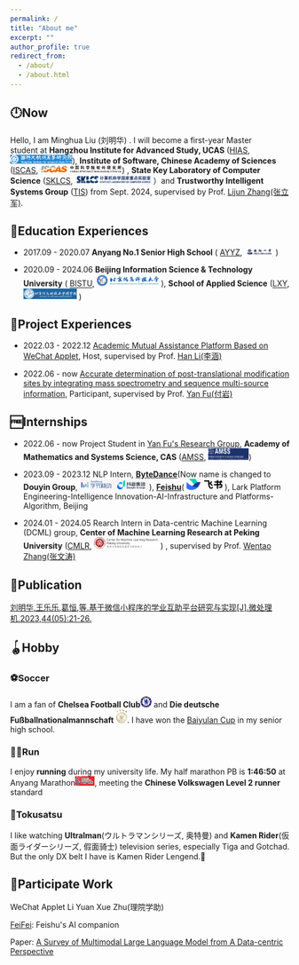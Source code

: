 ```yaml
---
permalink: /
title: "About me"
excerpt: ""
author_profile: true
redirect_from: 
  - /about/
  - /about.html
---
```


## 🕛Now

Hello, I am Minghua Liu (刘明华) . I will become a first-year Master student at **Hangzhou Institute for Advanced Study, UCAS** ([HIAS](http://hias.ucas.ac.cn/), <img title="" src="../images/hias_logo.png" alt="" width="112">), **Institute of Software, Chinese Academy of Sciences** ([ISCAS](http://www.is.cas.cn/), <img title="" src="../images/iscas_logo.png" alt="" width="147">) , **State Key Laboratory of Computer Science** ([SKLCS](https://lcs.ios.ac.cn/), <img title="" src="../images/sklcs_logo.png" alt="" width="137"> ）and **Trustworthy Intelligent Systems Group** ([TIS](https://iscasmc.ios.ac.cn/)) from Sept. 2024, supervised by Prof. [Lijun Zhang(张立军)](https://iscasmc.ios.ac.cn/people/lijun-zhang/).

## 📖Education Experiences

- 2017.09 - 2020.07 **Anyang No.1 Senior High School** ( [AYYZ](http://www.ayyz.cn/), <img title="" src="../images/ayyz_logo.png" alt="" width="52"> )

- 2020.09 - 2024.06 **Beijing Information Science & Technology University** ( [BISTU](https://www.bistu.edu.cn/), <img title="" src="../images/bistu_logo.png" alt="" width="112">  ), **School of Applied Science** ([LXY](https://science.bistu.edu.cn/),  <img title="" src="../images/bistu_lxy_logo.png" alt="" width="96"> )

## 🔧Project Experiences

- 2022.03 - 2022.12  [Academic Mutual Assistance Platform Based on WeChat Applet](http://bjcxcy.bjtu.edu.cn/Index/ItemDetail?id=e606080b-1e26-476a-ba77-51dccc089314&_pageIndex=713&_id=e6051615-3507-43a9-99ea-d03836c7f681),  Host, supervised by Prof. [Han Li(李涵)](https://science.bistu.edu.cn/jxgz/dsfc/201609/t20160909_38999.html) 

- 2022.06 -    now     [Accurate determination of post-translational modification sites by integrating mass spectrometry and sequence multi-source information](https://www.izaiwen.cn/detail.NDQxNDc1.html),   Participant, supervised by Prof. [Yan Fu(付岩)](http://fugroup.amss.ac.cn/People/fuyan/index_en.htm)

## 🆓Internships

- 2022.06 -    now      Project Student in [Yan Fu's Research Group](http://fugroup.amss.ac.cn/), **Academy of Mathematics and Systems Science, CAS** ([AMSS](http://www.amss.ac.cn/), <img title="" src="../images/amss_logo.png" alt="" width="73">)

- 2023.09 - 2023.12  NLP Intern,  [**ByteDance**](https://www.bytedance.com/)(Now name is changed to **Douyin Group**, <img src="../images/bt_logo.png" title="" alt="" width="125">), [**Feishu**](https://www.larksuite.com/zh_cn)( <img title="" src="../images/feishu_logo.png" alt="" width="65"> ), Lark Platform Engineering-Intelligence Innovation-AI-Infrastructure and Platforms-Algorithm, Beijing

- 2024.01 - 2024.05  Rearch Intern in Data-centric Machine Learning (DCML) group,  **Center of Machine Learning Research at Peking University** ([CMLR](https://cmlr.pku.edu.cn/index.htm#), <img title="" src="../images/cmlr_pku_logo.png" alt="" width="120">) , supervised by Prof. [Wentao Zhang(张文涛)](https://zwt233.github.io/)

## 📃Publication

[刘明华,王乐乐,葛恒,等.基于微信小程序的学业互助平台研究与实现[J].微处理机,2023,44(05):21-26.](https://kns.cnki.net/kcms2/article/abstract?v=m22VhQxdXyfPWgATkBXXZDpeCczqbcUFBpk6uKY5fA2QjgLRmlrG7xnUiElCqMDYWPd3RMRHLY-4hiTF4yXGvDZ3bMZz49V6o-Y9FzCe6EZ4NqKvutrAAorl1a8LecnKDCUIufCrkucWN-OsB27XFg==&uniplatform=NZKPT&language=CHS)

## 🪀Hobby

### ⚽Soccer

I am a fan of **Chelsea Football Club**<img title="" src="../images/chelsea_log.png" alt="" width="20"> and **Die deutsche Fußballnationalmannschaft** <img title="" src="../images/germany_logo.png" alt="" width="20">. I have won the [Baiyulan Cup](http://8.140.50.65/quanguowenmingxiaoyuanfengcai/xiaoyuanwenhuajianshe/2018-04-02/1344.html) in my senior high school. 

### 🏃🏼Run

I enjoy **running** during my university life. My half marathon PB is **1:46:50** at Anyang Marathon<img src="../images/aymarthon_logo.png" title="" alt="" width="35">, meeting the **Chinese Volkswagen Level 2 runner** standard

### 👾Tokusatsu

I like watching **Ultralman**(ウルトラマンシリーズ, 奥特曼) and **Kamen Rider**(仮面ライダーシリーズ, 假面骑士) television series, especially Tiga and Gotchad. But the only DX belt I have is Kamen Rider Lengend.🐶

## 👣Participate Work

WeChat Applet Li Yuan Xue Zhu(理院学助)

[FeiFei](https://www.feishu.cn/product/ai_companion): Feishu's AI companion

Paper: [A Survey of Multimodal Large Language Model from A Data-centric Perspective](https://arxiv.org/abs/2405.16640)